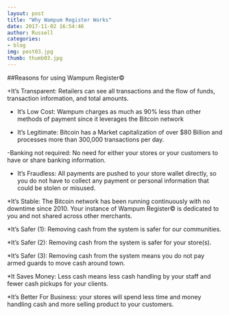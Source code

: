 ```yaml
---
layout: post
title: "Why Wampum Register Works"
date: 2017-11-02 16:54:46
author: Russell
categories:
- blog
img: post03.jpg
thumb: thumb03.jpg
---
```


##Reasons for using Wampum Register©

+It’s Transparent: Retailers can see all transactions and the flow of funds, transaction information, and total amounts.

* It’s Low Cost: Wampum charges as much as 90% less than other methods of payment since it leverages the Bitcoin network

+ It’s Legitimate: Bitcoin has a Market capitalization of over $80 Billion and processes more than 300,000 transactions per day.

-Banking not required: No need for either your stores or your customers to have or share banking information. 

- It’s Fraudless: All payments are pushed to your store wallet directly, so you do not have to collect any payment or personal information that could be stolen or misused.

*It’s Stable: The Bitcoin network has been running continuously with no downtime since 2010.  Your instance of Wampum Register© is dedicated to you and not shared across other merchants.

*It’s Safer (1): Removing cash from the system is safer for our communities.

*It’s Safer (2): Removing cash from the system is safer for your store(s).

*It’s Safer (3): Removing cash from the system means you do not pay armed guards to move cash around town.

*It Saves Money: Less cash means less cash handling by your staff and fewer cash pickups for your clients.

*It’s Better For Business: your stores will spend less time and money handling cash and more selling product to your customers.




[russell]: https://github.com/jekyll/jekyll
